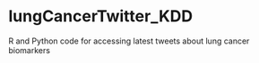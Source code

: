 # lungCancerTwitter_KDD

R and Python code for accessing latest tweets about lung cancer biomarkers

